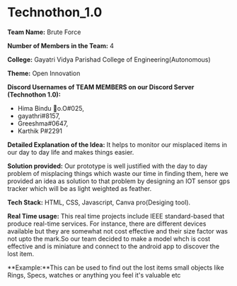 # Technothon_1.0


**Team Name:** Brute Force

**Number of Members in the Team:** 4

**College:** Gayatri Vidya Parishad College of Engineering(Autonomous)

**Theme:** Open Innovation

**Discord Usernames of TEAM MEMBERS on our Discord Server (Technothon 1.0):** 

- Hima Bindu 🎈o.O#025,
- gayathri#8157,  
- Greeshma#0647,   
- Karthik P#2291

**Detailed Explanation of the Idea:** It helps to monitor our misplaced items  in our day to day life and makes things easier.

**Solution provided:** Our prototype is well justified with the day to day problem of misplacing things which waste our time in finding them, here we provided an idea as solution to that problem by designing an IOT sensor gps tracker which will be as light weighted as feather.

**Tech Stack:** HTML, CSS, Javascript, Canva pro(Desiging tool).

**Real Time usage:** This real time projects include IEEE standard-based that produce real-time services. For instance, there are different devices available but they are somewhat not cost effective and their size factor was not upto the mark.So our team decided to make a model whch is cost effective and is  miniature and connect to the android app to discover the lost item.

**Example:**This can be  used to find out the lost items small objects like Rings, Specs, watches or anything you feel it's valuable etc
